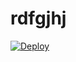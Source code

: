 # rdfgjhj

[![Deploy](https://www.herokucdn.com/deploy/button.png)](https://dashboard.heroku.com/new?template=https://github.com/Bobyut/rdfgjhj)
